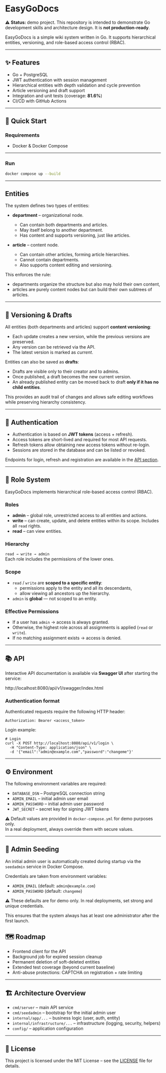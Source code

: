 # EasyGoDocs

⚠️ **Status:** demo project. This repository is intended to demonstrate Go development skills and architecture design. It is **not production-ready**.

EasyGoDocs is a simple wiki system written in Go. It supports hierarchical entities, versioning, and role-based access control (RBAC).

---

## ✨ Features
- Go + PostgreSQL
- JWT authentication with session management
- Hierarchical entities with depth validation and cycle prevention
- Article versioning and draft support
- Integration and unit tests (coverage: **81.6%**)
- CI/CD with GitHub Actions

---

## 🚀 Quick Start

### Requirements
- Docker & Docker Compose

---

### Run

```bash
docker compose up --build
```
---
## Entities
The system defines two types of entities:

- **department** – organizational node.
    - Can contain both departments and articles.
    - May itself belong to another department.
    - Has content and supports versioning, just like articles.

- **article** – content node.
    - Can contain other articles, forming article hierarchies.
    - Cannot contain departments.
    - Also supports content editing and versioning.

This enforces the rule:
- departments organize the structure but also may hold their own content,
- articles are purely content nodes but can build their own subtrees of articles.
---

## 📝 Versioning & Drafts

All entities (both departments and articles) support **content versioning**:

- Each update creates a new version, while the previous versions are preserved.
- Any version can be retrieved via the API.
- The latest version is marked as *current*.

Entities can also be saved as **drafts**:
- Drafts are visible only to their creator and to admins.
- Once published, a draft becomes the new current version.
- An already published entity can be moved back to draft **only if it has no child entities**.

This provides an audit trail of changes and allows safe editing workflows while preserving hierarchy consistency.

---

## 🔑 Authentication

- Authentication is based on **JWT tokens** (access + refresh).
- Access tokens are short-lived and required for most API requests.
- Refresh tokens allow obtaining new access tokens without re-login.
- Sessions are stored in the database and can be listed or revoked.

Endpoints for login, refresh and registration are available in the [API section](#-api).

---

## 🔐 Role System

EasyGoDocs implements hierarchical role-based access control (RBAC).

### Roles
- **admin** – global role, unrestricted access to all entities and actions.
- **write** – can create, update, and delete entities within its scope. Includes all `read` rights.
- **read** – can view entities.

### Hierarchy
`read → write → admin`  
Each role includes the permissions of the lower ones.

### Scope
- `read` / `write` are **scoped to a specific entity**:
    - permissions apply to the entity and all its descendants,
    - allow viewing all ancestors up the hierarchy.
- `admin` is **global** — not scoped to an entity.

### Effective Permissions
- If a user has `admin` → access is always granted.
- Otherwise, the highest role across all assignments is applied (`read` or `write`).
- If no matching assignment exists → access is denied.

---

## 📚 API
Interactive API documentation is available via **Swagger UI** after starting the service:

http://localhost:8080/api/v1/swagger/index.html

### Authentication format
Authenticated requests require the following HTTP header:
```
Authorization: Bearer <access_token>
```

Login example:
```
# Login
curl -X POST http://localhost:8080/api/v1/login \
  -H "Content-Type: application/json" \
  -d '{"email":"admin@example.com","password":"changeme"}'
```
---

## ⚙️ Environment

The following environment variables are required:

- `DATABASE_DSN` – PostgreSQL connection string
- `ADMIN_EMAIL` – initial admin user email
- `ADMIN_PASSWORD` – initial admin user password
- `JWT_SECRET` – secret key for signing JWT tokens

⚠️ Default values are provided in `docker-compose.yml` for demo purposes only.  
In a real deployment, always override them with secure values.

---

## 👤 Admin Seeding

An initial admin user is automatically created during startup via the `seedadmin` service in Docker Compose.

Credentials are taken from environment variables:

- `ADMIN_EMAIL` (default: `admin@example.com`)
- `ADMIN_PASSWORD` (default: `changeme`)

⚠️ These defaults are for demo only. In real deployments, set strong and unique credentials.

This ensures that the system always has at least one administrator after the first launch.

## 🗺️ Roadmap
- Frontend client for the API
- Background job for expired session cleanup
- Permanent deletion of soft-deleted entities
- Extended test coverage (beyond current baseline)
- Anti-abuse protections: CAPTCHA on registration + rate limiting

---

## 🏗️ Architecture Overview
- `cmd/server` – main API service
- `cmd/seedadmin` – bootstrap for the initial admin user
- `internal/app/...` – business logic (user, auth, entity)
- `internal/infrastructure/...` – infrastructure (logging, security, helpers)
- `config/` – application configuration

---

## 📄 License
This project is licensed under the MIT License – see the [LICENSE](./LICENSE) file for details.